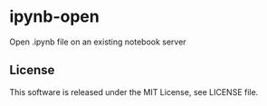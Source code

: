 ipynb-open
===========

Open .ipynb file on an existing notebook server

License
-------
This software is released under the MIT License, see LICENSE file.
